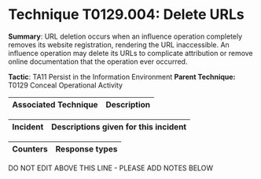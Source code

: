 # Technique T0129.004: Delete URLs

**Summary**: URL deletion occurs when an influence operation completely removes its website registration, rendering the URL inaccessible. An influence operation may delete its URLs to complicate attribution or remove online documentation that the operation ever occurred.

**Tactic**: TA11 Persist in the Information Environment            **Parent Technique:** T0129 Conceal Operational Activity


| Associated Technique | Description |
| --------- | ------------------------- |



| Incident | Descriptions given for this incident |
| -------- | -------------------- |



| Counters | Response types |
| -------- | -------------- |


DO NOT EDIT ABOVE THIS LINE - PLEASE ADD NOTES BELOW